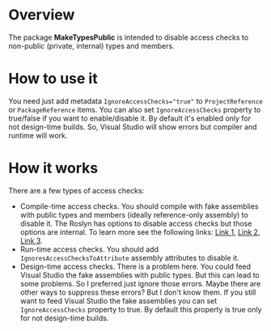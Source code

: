 ﻿# Overview
The package **MakeTypesPublic** is intended to disable access checks to non-public (private, internal) types and members.

# How to use it
You need just add metadata `IgnoreAccessChecks="true"` to `ProjectReference` or `PackageReference` items.
You can also set `IgnoreAccessChecks` property to true/false if you want to enable/disable it. By default it's enabled only for not design-time builds. So, Visual Studio will show errors but compiler and runtime will work.

# How it works
There are a few types of access checks:
- Compile-time access checks. You should compile with fake assemblies with public types and members (ideally reference-only assembly) to disable it.
The Roslyn has options to disable access checks but those options are internal.
To learn more see the following links:
[Link 1](https://www.strathweb.com/2018/10/no-internalvisibleto-no-problem-bypassing-c-visibility-rules-with-roslyn/), 
[Link 2](https://github.com/dotnet/roslyn/pull/20870), 
[Link 3](https://github.com/dotnet/roslyn/issues/47276).
- Run-time access checks. You should add `IgnoresAccessChecksToAttribute` assembly attributes to disable it.
- Design-time access checks. There is a problem here. 
You could feed Visual Studio the fake assemblies with public types. But this can lead to some problems. So I preferred just ignore those errors. 
Maybe there are other ways to suppress these errors? But I don't know them.
If you still want to feed Visual Studio the fake assemblies you can set `IgnoreAccessChecks` property to true. By default this property is true only for not design-time builds.